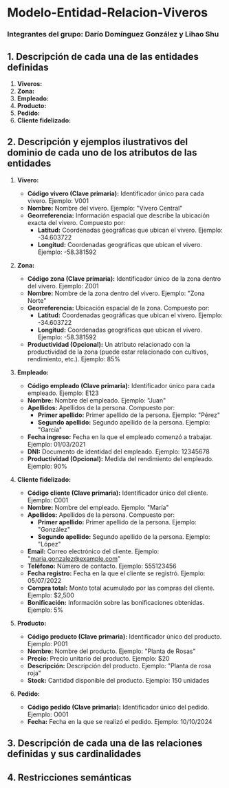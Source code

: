 # Modelo-Entidad-Relacion-Viveros
### Integrantes del grupo: Darío Domínguez González y Lihao Shu
## 1. Descripción de cada una de las entidades definidas
1. **Viveros:**
2. **Zona:**
3. **Empleado:**
4. **Producto:**
5. **Pedido:**
6. **Cliente fidelizado:**
## 2. Descripción y ejemplos ilustrativos del dominio de cada uno de los atributos de las entidades
1. **Vivero:**
   - **Código vivero (Clave primaria):** Identificador único para cada vivero. Ejemplo: V001
   - **Nombre:** Nombre del vivero. Ejemplo: "Vivero Central"
   - **Georreferencia:** Información espacial que describe la ubicación exacta del vivero. Compuesto por:
     - **Latitud:** Coordenadas geográficas que ubican el vivero. Ejemplo: -34.603722
     - **Longitud:** Coordenadas geográficas que ubican el vivero. Ejemplo: -58.381592
2. **Zona:**

   - **Código zona (Clave primaria):** Identificador único de la zona dentro del vivero. Ejemplo: Z001
   - **Nombre:** Nombre de la zona dentro del vivero. Ejemplo: "Zona Norte"
   - **Georreferencia:** Ubicación espacial de la zona. Compuesto por: 
     - **Latitud:** Coordenadas geográficas que ubican el vivero. Ejemplo: -34.603722
     - **Longitud:** Coordenadas geográficas que ubican el vivero. Ejemplo: -58.381592
   - **Productividad (Opcional):** Un atributo relacionado con la productividad de la zona (puede estar relacionado con cultivos, rendimiento, etc.). Ejemplo: 85%
3. **Empleado:**

   - **Código empleado (Clave primaria):** Identificador único para cada empleado. Ejemplo: E123
   - **Nombre:** Nombre del empleado. Ejemplo: "Juan"
   - **Apellidos:** Apellidos de la persona. Compuesto por:
     - **Primer apellido:** Primer apellido de la persona. Ejemplo: "Pérez"
     - **Segundo apellido:** Segundo apellido de la persona. Ejemplo: "García"
   - **Fecha ingreso:** Fecha en la que el empleado comenzó a trabajar. Ejemplo: 01/03/2021
   - **DNI:** Documento de identidad del empleado. Ejemplo: 12345678
   - **Productividad (Opcional):** Medida del rendimiento del empleado. Ejemplo: 90%
4. **Cliente fidelizado:**

   - **Código cliente (Clave primaria):** Identificador único del cliente. Ejemplo: C001
   - **Nombre:** Nombre del empleado. Ejemplo: "María"
   - **Apellidos:** Apellidos de la persona. Compuesto por:
     - **Primer apellido:** Primer apellido de la persona. Ejemplo: "González"
     - **Segundo apellido:** Segundo apellido de la persona. Ejemplo: "López"
   - **Email:** Correo electrónico del cliente. Ejemplo: "maria.gonzalez@example.com"
   - **Teléfono:** Número de contacto. Ejemplo: 555123456
   - **Fecha registro:** Fecha en la que el cliente se registró. Ejemplo: 05/07/2022
   - **Compra total:** Monto total acumulado por las compras del cliente. Ejemplo: $2,500
   - **Bonificación:** Información sobre las bonificaciones obtenidas. Ejemplo: 5%
5. **Producto:**

   - **Código producto (Clave primaria):** Identificador único del producto. Ejemplo: P001
   - **Nombre:** Nombre del producto. Ejemplo: "Planta de Rosas"
   - **Precio:** Precio unitario del producto. Ejemplo: $20
   - **Descripción:** Descripción del producto. Ejemplo: "Planta de rosa roja"
   - **Stock:** Cantidad disponible del producto. Ejemplo: 150 unidades
6. **Pedido:**

   - **Código pedido (Clave primaria):** Identificador único del pedido. Ejemplo: O001
   - **Fecha:** Fecha en la que se realizó el pedido. Ejemplo: 10/10/2024
## 3. Descripción de cada una de las relaciones definidas y sus cardinalidades
## 4. Restricciones semánticas

